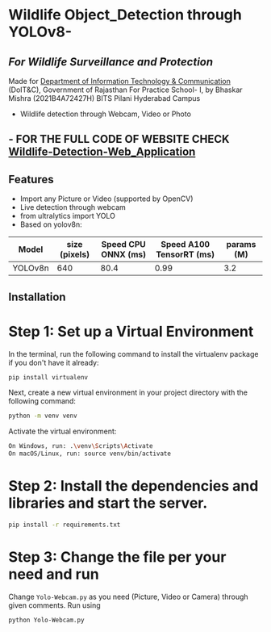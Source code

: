 # Wildlife Object_Detection through YOLOv8-
## _For Wildlife Surveillance and Protection_

Made for [Department of Information Technology & Communication](https://www.doitc.rajasthan.gov.in/) (DoIT&C), Government of Rajasthan
For Practice School- I, 
by Bhaskar Mishra (2021B4A72427H)
BITS Pilani Hyderabad Campus
- Wildlife detection through Webcam, Video or Photo
## - FOR THE FULL CODE OF WEBSITE CHECK [Wildlife-Detection-Web_Application](https://github.com/blaze0081/Wildlife-Detection-Web_Application)

## Features

- Import any Picture or Video (supported by OpenCV)
- Live detection through webcam
- from ultralytics import YOLO
- Based on yolov8n: 

| Model | size (pixels) | Speed CPU ONNX (ms) | Speed A100 TensorRT (ms) | params (M) |
| ------ | ------ | ------ | ------ | ------ |
| YOLOv8n | 640 | 80.4 | 0.99 | 3.2 |


## Installation

# Step 1: Set up a Virtual Environment
In the terminal, run the following command to install the virtualenv package if you don't have it already:
```sh
pip install virtualenv
```
Next, create a new virtual environment in your project directory with the following command:
```sh
python -m venv venv
```
Activate the virtual environment: 
```sh
On Windows, run: .\venv\Scripts\Activate 
On macOS/Linux, run: source venv/bin/activate
```


# Step 2: Install the dependencies and libraries and start the server.

```sh
pip install -r requirements.txt 
```


# Step 3: Change the file per your need and run

Change ```Yolo-Webcam.py``` as you need (Picture, Video or Camera) through given comments.
Run using  
```sh
python Yolo-Webcam.py
```
